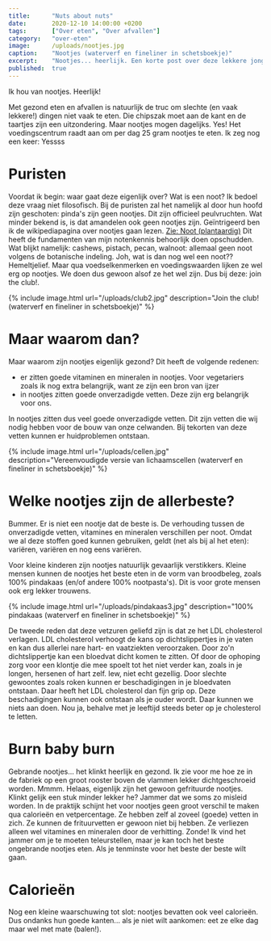 ```yaml
---
title:      "Nuts about nuts"
date:       2020-12-10 14:00:00 +0200
tags:       ["Over eten", "Over afvallen"]
category:   "over-eten"
image:      /uploads/nootjes.jpg
caption:    "Nootjes (waterverf en fineliner in schetsboekje)"
excerpt:    "Nootjes... heerlijk. Een korte post over deze lekkere jongens."
published:  true
---
```


Ik hou van nootjes. Heerlijk! 

Met gezond eten en afvallen is natuurlijk de truc om slechte (en vaak lekkere!) dingen niet vaak te eten. Die chipszak moet aan de kant en de taartjes zijn een uitzondering. Maar nootjes mogen dagelijks. Yes! Het voedingscentrum raadt aan om per dag 25 gram nootjes te eten. Ik zeg nog een keer: Yessss

# Puristen

Voordat ik begin: waar gaat deze eigenlijk over? Wat is een noot? Ik bedoel deze vraag niet filosofisch. Bij de puristen zal het namelijk al door hun hoofd zijn geschoten: pinda's zijn geen nootjes. Dit zijn officieel peulvruchten. Wat minder bekend is, is dat amandelen ook geen nootjes zijn. Geïntrigeerd ben ik de wikipediapagina over nootjes gaan lezen. [Zie: Noot (plantaardig)](https://nl.wikipedia.org/wiki/Noot_(plantaardig)) Dit heeft de fundamenten van mijn notenkennis behoorlijk doen opschudden. Wat blijkt namelijk: cashews, pistach, pecan, walnoot: allemaal geen noot volgens de botanische indeling. Joh, wat is dan nog wel een noot?? Hemeltjelief. Maar qua voedselkenmerken en voedingswaarden lijken ze wel erg op nootjes. We doen dus gewoon alsof ze het wel zijn. Dus bij deze: join the club!.

{% include image.html url="/uploads/club2.jpg" description="Join the club! (waterverf en fineliner in schetsboekje)" %}

# Maar waarom dan?

Maar waarom zijn nootjes eigenlijk gezond? 
Dit heeft de volgende redenen: 
- er zitten goede vitaminen en mineralen in nootjes. Voor vegetariers zoals ik nog extra belangrijk, want ze zijn een bron van ijzer
- in nootjes zitten goede onverzadigde vetten. Deze zijn erg belangrijk voor ons.

In nootjes zitten dus veel goede onverzadigde vetten. Dit zijn vetten die wij nodig hebben voor de bouw van onze celwanden. Bij tekorten van deze vetten kunnen er huidproblemen ontstaan.

{% include image.html url="/uploads/cellen.jpg" description="Vereenvoudigde versie van lichaamscellen (waterverf en fineliner in schetsboekje)" %}

# Welke nootjes zijn de allerbeste?

Bummer. Er is niet een nootje dat de beste is. De verhouding tussen de onverzadigde vetten, vitamines en mineralen verschillen per noot. Omdat we al deze stoffen goed kunnen gebruiken, geldt (net als bij al het eten): variëren, variëren en nog eens variëren. 

Voor kleine kinderen zijn nootjes natuurlijk gevaarlijk verstikkers. Kleine mensen kunnen de nootjes het beste eten in de vorm van broodbeleg, zoals 100% pindakaas (en/of andere 100% nootpasta's). Dit is voor grote mensen ook erg lekker trouwens. 

{% include image.html url="/uploads/pindakaas3.jpg" description="100% pindakaas (waterverf en fineliner in schetsboekje)" %}

De tweede reden dat deze vetzuren geliefd zijn is dat ze het LDL cholesterol verlagen. LDL cholesterol verhoogt de kans op dichtslippertjes in je vaten en kan dus allerlei nare hart- en vaatziekten veroorzaken. Door zo'n dichtslippertje kan een bloedvat dicht komen te zitten. Of door de ophoping zorg voor een klontje die mee spoelt tot het niet verder kan, zoals in je longen, hersenen of hart zelf. Iew, niet echt gezellig. Door slechte gewoontes zoals roken kunnen er beschadigingen in je bloedvaten ontstaan. Daar heeft het LDL cholesterol dan fijn grip op. Deze beschadigingen kunnen ook ontstaan als je ouder wordt. Daar kunnen we niets aan doen. Nou ja, behalve met je leeftijd steeds beter op je cholesterol te letten.

# Burn baby burn

Gebrande nootjes... het klinkt heerlijk en gezond. Ik zie voor me hoe ze in de fabriek op een groot rooster boven de vlammen lekker dichtgeschroeid worden. Mmmm. Helaas, eigenlijk zijn het gewoon gefrituurde nootjes. Klinkt gelijk een stuk minder lekker he? Jammer dat we soms zo misleid worden. In de praktijk schijnt het voor nootjes geen groot verschil te maken qua calorieën en vetpercentage. Ze hebben zelf al zoveel (goede) vetten in zich. Ze kunnen de frituurvetten er gewoon niet bij hebben. Ze verliezen alleen wel vitamines en mineralen door de verhitting. Zonde! Ik vind het jammer om je te moeten teleurstellen, maar je kan toch het beste ongebrande nootjes eten. Als je tenminste voor het beste der beste wilt gaan.

# Calorieën

Nog een kleine waarschuwing tot slot: nootjes bevatten ook veel calorieën. Dus ondanks hun goede kanten... als je niet wilt aankomen: eet ze elke dag maar wel met mate (balen!). 
